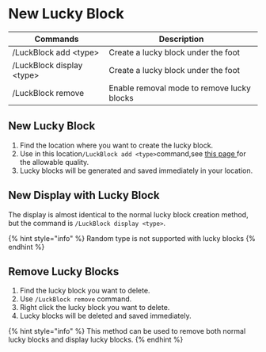 # New Lucky Block

| Commands                    | Description                                |
| --------------------------- | ------------------------------------------ |
| /LuckBlock add \<type>     | Create a lucky block under the foot        |
| /LuckBlock display \<type> | Create a lucky block under the foot        |
| /LuckBlock remove           | Enable removal mode to remove lucky blocks |

## New Lucky Block

1. Find the location where you want to create the lucky block.
2. Use in this location`/LuckBlock add <type>`command,see [ this page ](../gong-neng/xing-yun-fang-kuai-pin-zhi.md)for the allowable quality.
3. Lucky blocks will be generated and saved immediately in your location.

## New Display with Lucky Block

The display is almost identical to the normal lucky block creation method, but the command is `/LuckBlock display <type>`.

{% hint style="info" %}
Random type is not supported with lucky blocks
{% endhint %}

## Remove Lucky Blocks

1. Find the lucky block you want to delete.
2. Use `/LuckBlock remove` command.
3. Right click the lucky block you want to delete.
4. Lucky blocks will be deleted and saved immediately.

{% hint style="info" %}
This method can be used to remove both normal lucky blocks and display lucky blocks.
{% endhint %}
